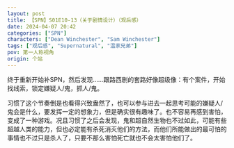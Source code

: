```yaml
---
layout: post
title: 【SPN】S01E10-13（关于剧情设计）（观后感）
date: 2024-04-07 20:42
categories: ["SPN"]
characters: ["Dean Winchester", "Sam Winchester"]
tags: ["观后感", "Supernatural", "温家兄弟"]
pov: 第一人称视角
origin: 个站
---
```


终于重新开始补SPN，然后发现……跟路西剧的套路好像超级像：有个案件，开始找线索，锁定嫌疑人/鬼，抓人/鬼。

习惯了这个节奏倒是也看得兴致盎然了，也可以参与进去一起思考可能的嫌疑人/鬼会是什么，要发挥一定的想象力，但是确实很有趣味了。也不容易再感到害怕，变成了一种游戏。况且习惯了之后会发现，鬼和超自然生物也不过如此，可能有些超越人类的能力，但也必定能有杀死消灭他们的方法，而他们所能做出的最可怕的事情也不过只是杀人了，只要不那么害怕死亡就也不会太害怕他们了。
